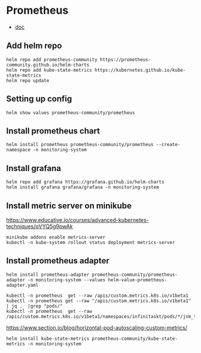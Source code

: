 # Prometheus
* [doc](https://artifacthub.io/packages/helm/prometheus-community/prometheus#configuration)

## Add helm repo
```
helm repo add prometheus-community https://prometheus-community.github.io/helm-charts
helm repo add kube-state-metrics https://kubernetes.github.io/kube-state-metrics
helm repo update
```

## Setting up config
```
helm show values prometheus-community/prometheus
```
## Install prometheus chart
```
helm install prometheus prometheus-community/prometheus --create-namespace -n monitoring-system
```
## Install grafana
```
helm repo add grafana https://grafana.github.io/helm-charts
helm install grafana grafana/grafana -n monitoring-system
```
## Install metric server on minikube
https://www.educative.io/courses/advanced-kubernetes-techniques/qVYQ5g9pwAk
```
minikube addons enable metrics-server
kubectl -n kube-system rollout status deployment metrics-server
```
## Install prometheus adapter
```
helm install prometheus-adapter prometheus-community/prometheus-adapter -n monitoring-system --values helm-value-prometheus-adapter.yaml
```
```
kubectl -n prometheus  get --raw /apis/custom.metrics.k8s.io/v1beta1
kubectl -n prometheus get --raw "/apis/custom.metrics.k8s.io/v1beta1" | jq .  |grep "pods/"
kubectl -n prometheus  get --raw /apis/custom.metrics.k8s.io/v1beta1/namespaces/infinitaskt/pods/*/jvm_threads_live_threads_per_second
```

https://www.section.io/blog/horizontal-pod-autoscaling-custom-metrics/
```
helm install kube-state-metrics prometheus-community/kube-state-metrics -n monitoring-system

```